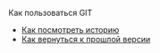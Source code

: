 Как пользоваться GIT
- [Как посмотреть историю](./log_help.md)
- [Как вернуться к прошлой версии](./reset_help.md)

